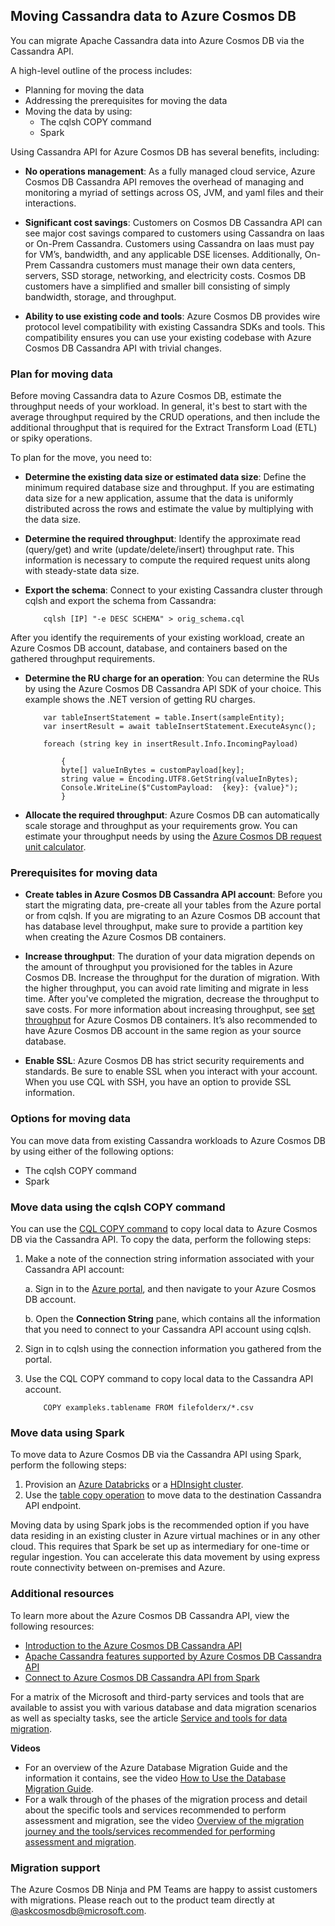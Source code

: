 ## Moving Cassandra data to Azure Cosmos DB

You can migrate Apache Cassandra data into Azure Cosmos DB via the Cassandra API.

A high-level outline of the process includes:
- Planning for moving the data
- Addressing the prerequisites for moving the data
- Moving the data by using:
    - The cqlsh COPY command
    - Spark

Using Cassandra API for Azure Cosmos DB has several benefits, including:

- **No operations management**: As a fully managed cloud service, Azure Cosmos DB Cassandra API removes the overhead of managing and monitoring a myriad of settings across OS, JVM, and yaml files and their interactions. 

- **Significant cost savings**: Customers on Cosmos DB Cassandra API can see major cost savings compared to customers using Cassandra on Iaas or On-Prem Cassandra. Customers using Cassandra on Iaas must pay for VM’s, bandwidth, and any applicable DSE licenses. Additionally, On-Prem Cassandra customers must manage their own data centers, servers, SSD storage, networking, and electricity costs. Cosmos DB customers have a simplified and smaller bill consisting of simply bandwidth, storage, and throughput.

- **Ability to use existing code and tools**: Azure Cosmos DB provides wire protocol level compatibility with existing Cassandra SDKs and tools. This compatibility ensures you can use your existing codebase with Azure Cosmos DB Cassandra API with trivial changes.

### Plan for moving data

Before moving Cassandra data to Azure Cosmos DB, estimate the throughput needs of your workload. In general, it's best to start with the average throughput required by the CRUD operations, and then include the additional throughput that is required for the Extract Transform Load (ETL) or spiky operations.

To plan for the move, you need to:
- **Determine the existing data size or estimated data size**: Define the minimum required database size and throughput. If you are estimating data size for a new application, assume that the data is uniformly distributed across the rows and estimate the value by multiplying with the data size.
- **Determine the required throughput**: Identify the approximate read (query/get) and write (update/delete/insert) throughput rate. This information is necessary to compute the required request units along with steady-state data size.
- **Export the schema**: Connect to your existing Cassandra cluster through cqlsh and export the schema from Cassandra:

    ```
        cqlsh [IP] "-e DESC SCHEMA" > orig_schema.cql
    ```

After you identify the requirements of your existing workload, create an Azure Cosmos DB account, database, and containers based on the gathered throughput requirements.
- **Determine the RU charge for an operation**: You can determine the RUs by using the Azure Cosmos DB Cassandra API SDK of your choice. This example shows the .NET version of getting RU charges.

    ```
        var tableInsertStatement = table.Insert(sampleEntity);
        var insertResult = await tableInsertStatement.ExecuteAsync();

        foreach (string key in insertResult.Info.IncomingPayload)

            {
            byte[] valueInBytes = customPayload[key];
            string value = Encoding.UTF8.GetString(valueInBytes);
            Console.WriteLine($"CustomPayload:  {key}: {value}");  
            }   
    ```

- **Allocate the required throughput**: Azure Cosmos DB can automatically scale storage and throughput as your requirements grow. You can estimate your throughput needs by using the [Azure Cosmos DB request unit calculator](https://www.documentdb.com/capacityplanner).

### Prerequisites for moving data

- **Create tables in Azure Cosmos DB Cassandra API account**: Before you start the migrating data, pre-create all your tables from the Azure portal or from cqlsh. If you are migrating to an Azure Cosmos DB account that has database level throughput, make sure to provide a partition key when creating the Azure Cosmos DB containers.

- **Increase throughput**: The duration of your data migration depends on the amount of throughput you provisioned for the tables in Azure Cosmos DB. Increase the throughput for the duration of migration. With the higher throughput, you can avoid rate limiting and migrate in less time. After you've completed the migration, decrease the throughput to save costs. For more information about increasing throughput, see [set throughput](https://docs.microsoft.com/azure/cosmos-db/set-throughput) for Azure Cosmos DB containers. It’s also recommended to have Azure Cosmos DB account in the same region as your source database.

- **Enable SSL**: Azure Cosmos DB has strict security requirements and standards. Be sure to enable SSL when you interact with your account. When you use CQL with SSH, you have an option to provide SSL information.

### Options for moving data

You can move data from existing Cassandra workloads to Azure Cosmos DB by using either of the following options:
- The cqlsh COPY command
- Spark

### Move data using the cqlsh COPY command

You can use the [CQL COPY command](http://cassandra.apache.org/doc/latest/tools/cqlsh.html#cqlsh) to copy local data to Azure Cosmos DB via the Cassandra API. To copy the data, perform the following steps:

1.	Make a note of the connection string information associated with your Cassandra API account:

    a.	Sign in to the [Azure portal](https://portal.azure.com/), and then navigate to your Azure Cosmos DB account.

    b.	Open the **Connection String** pane, which contains all the information that you need to connect to your Cassandra API account using cqlsh.

2.	Sign in to cqlsh using the connection information you gathered from the portal.

3.	Use the CQL COPY command to copy local data to the Cassandra API account.

    ```
        COPY exampleks.tablename FROM filefolderx/*.csv
    ```

### Move data using Spark

To move data to Azure Cosmos DB via the Cassandra API using Spark, perform the following steps:
1.	Provision an [Azure Databricks](https://docs.microsoft.com/azure/cosmos-db/cassandra-spark-databricks) or a [HDInsight cluster](https://docs.microsoft.com/azure/cosmos-db/cassandra-spark-hdinsight).
2.	Use the [table copy operation](https://docs.microsoft.com/azure/cosmos-db/cassandra-spark-table-copy-ops) to move data to the destination Cassandra API endpoint.

Moving data by using Spark jobs is the recommended option if you have data residing in an existing cluster in Azure virtual machines or in any other cloud. This requires that Spark be set up as intermediary for one-time or regular ingestion. You can accelerate this data movement by using express route connectivity between on-premises and Azure.

### Additional resources
To learn more about the Azure Cosmos DB Cassandra API, view the following resources:
- [Introduction to the Azure Cosmos DB Cassandra API](https://docs.microsoft.com/azure/cosmos-db/cassandra-introduction)
- [Apache Cassandra features supported by Azure Cosmos DB Cassandra API](https://docs.microsoft.com/azure/cosmos-db/cassandra-support)
- [Connect to Azure Cosmos DB Cassandra API from Spark](https://docs.microsoft.com/azure/cosmos-db/cassandra-spark-generic)

For a matrix of the Microsoft and third-party services and tools that are available to assist you with various database and data migration scenarios as well as specialty tasks, see the article [Service and tools for data migration](https://docs.microsoft.com/azure/dms/dms-tools-matrix).

**Videos**

- For an overview of the Azure Database Migration Guide and the information it contains, see the video [How to Use the Database Migration Guide](https://azure.microsoft.com/resources/videos/how-to-use-the-azure-database-migration-guide/).
- For a walk through of the phases of the migration process and detail about the specific tools and services recommended to perform assessment and migration, see the video [Overview of the migration journey and the tools/services recommended for performing assessment and migration](https://azure.microsoft.com/resources/videos/overview-of-migration-and-recommended-tools-services/).

### Migration support

The Azure Cosmos DB Ninja and PM Teams are happy to assist customers with migrations. Please reach out to the product team directly at [@askcosmosdb@microsoft.com](mailto:askcosmosdb@microsoft.com).
